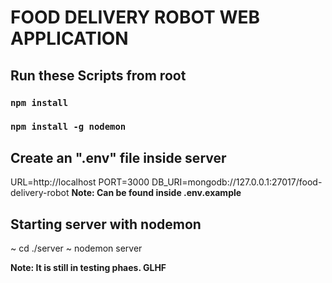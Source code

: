 # FOOD DELIVERY ROBOT WEB APPLICATION

## Run these Scripts from root

### `npm install`
### `npm install -g nodemon`

## Create an ".env" file inside server
URL=http://localhost
PORT=3000
DB_URI=mongodb://127.0.0.1:27017/food-delivery-robot
**Note: Can be found inside .env.example**


## Starting server with nodemon
~ cd ./server
~ nodemon server

**Note: It is still in testing phaes. GLHF**